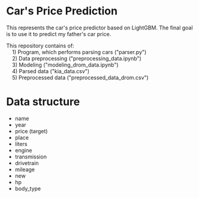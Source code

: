 # Car's Price Prediction
This represents the car's price predictor based on LightGBM. The final goal is to use it to predict my father's car price.

This repository contains of: <br>
&nbsp;&nbsp;&nbsp;&nbsp;1)&nbsp;Program, which performs parsing cars ("parser.py") <br>
&nbsp;&nbsp;&nbsp;&nbsp;2)&nbsp;Data preprocessing ("preprocessing_data.ipynb") <br>
&nbsp;&nbsp;&nbsp;&nbsp;3)&nbsp;Modeling ("modeling_drom_data.ipynb") <br>
&nbsp;&nbsp;&nbsp;&nbsp;4)&nbsp;Parsed data ("kia_data.csv") <br>
&nbsp;&nbsp;&nbsp;&nbsp;5)&nbsp;Preprocessed data ("preprocessed_data_drom.csv") <br>

# Data structure
* name
* year
* price (target)
* place
* liters
* engine
* transmission
* drivetrain
* mileage
* new
* hp
* body_type
